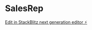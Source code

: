 # SalesRep

[Edit in StackBlitz next generation editor ⚡️](https://stackblitz.com/~/github.com/keshavsinha17/SalesRep)
